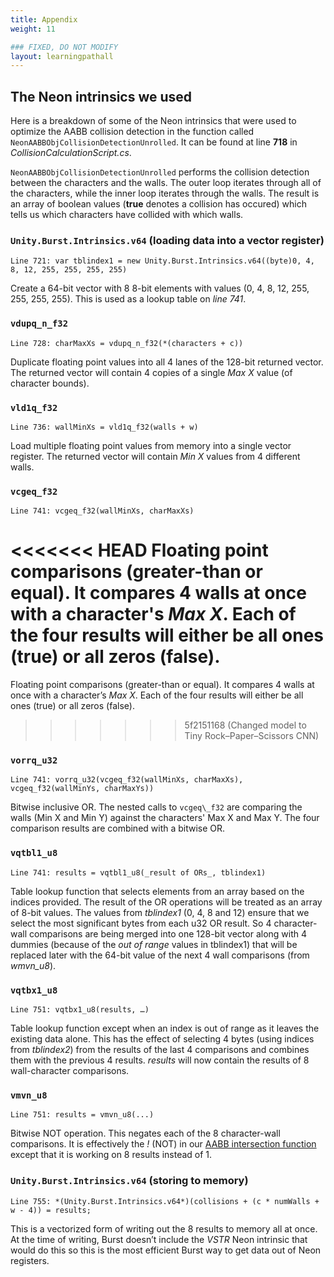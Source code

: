 ```yaml
---
title: Appendix
weight: 11

### FIXED, DO NOT MODIFY
layout: learningpathall
---
```

## The Neon intrinsics we used
Here is a breakdown of some of the Neon intrinsics that were used to optimize the AABB collision detection in the function called `NeonAABBObjCollisionDetectionUnrolled`. It can be found at line **718** in _CollisionCalculationScript.cs_.

`NeonAABBObjCollisionDetectionUnrolled` performs the collision detection between the characters and the walls. The outer loop iterates through all of the characters, while the inner loop iterates through the walls. The result is an array of boolean values (**true** denotes a collision has occured) which tells us which characters have collided with which walls.

### `Unity.Burst.Intrinsics.v64` (loading data into a vector register)
```
Line 721: var tblindex1 = new Unity.Burst.Intrinsics.v64((byte)0, 4, 8, 12, 255, 255, 255, 255)
```
Create a 64-bit vector with 8 8-bit elements with values (0, 4, 8, 12, 255, 255, 255, 255). This is used as a lookup table on _line 741_.

### `vdupq_n_f32`
```
Line 728: charMaxXs = vdupq_n_f32(*(characters + c))
```
Duplicate floating point values into all 4 lanes of the 128-bit returned vector. The returned vector will contain 4 copies of a single _Max X_ value (of character bounds).

### `vld1q_f32`
```
Line 736: wallMinXs = vld1q_f32(walls + w)
```
Load multiple floating point values from memory into a single vector register. The returned vector will contain _Min X_ values from 4 different walls.

### `vcgeq_f32`
```
Line 741: vcgeq_f32(wallMinXs, charMaxXs)
```
<<<<<<< HEAD
Floating point comparisons (greater-than or equal). It compares 4 walls at once with a character's _Max X_. Each of the four results will either be all ones (true) or all zeros (false).
=======
Floating point comparisons (greater-than or equal). It compares 4 walls at once with a character’s _Max X_. Each of the four results will either be all ones (true) or all zeros (false).
>>>>>>> 5f2151168 (Changed model to Tiny Rock–Paper–Scissors CNN)

### `vorrq_u32`
```
Line 741: vorrq_u32(vcgeq_f32(wallMinXs, charMaxXs), vcgeq_f32(wallMinYs, charMaxYs))
```
Bitwise inclusive OR. The nested calls to `vcgeq\_f32` are comparing the walls (Min X and Min Y) against the characters' Max X and Max Y. The four comparison results are combined with a bitwise OR. 

### `vqtbl1_u8`
```
Line 741: results = vqtbl1_u8(_result of ORs_, tblindex1)
```
Table lookup function that selects elements from an array based on the indices provided. The result of the OR operations will be treated as an array of 8-bit values. The values from _tblindex1_ (0, 4, 8 and 12) ensure that we select the most significant bytes from each u32 OR result. So 4 character-wall comparisons are being merged into one 128-bit vector along with 4 dummies (because of the _out of range_ values in tblindex1) that will be replaced later with the 64-bit value of the next 4 wall comparisons (from _wmvn_u8_).

### `vqtbx1_u8`
```
Line 751: vqtbx1_u8(results, …)
```
Table lookup function except when an index is out of range as it leaves the existing data alone. This has the effect of selecting 4 bytes (using indices from _tblindex2_) from the results of the last 4 comparisons and combines them with the previous 4 results. _results_ will now contain the results of 8 wall-character comparisons.

### `vmvn_u8`
```
Line 751: results = vmvn_u8(...)
```
Bitwise NOT operation. This negates each of the 8 character-wall comparisons. It is effectively the _!_ (NOT) in our [AABB intersection function](/learning-paths/mobile-graphics-and-gaming/using-neon-intrinsics-to-optimize-unity-on-android/5-the-optimizations#the-aabb-intersection-function) except that it is working on 8 results instead of 1.

### `Unity.Burst.Intrinsics.v64` (storing to memory)
```
Line 755: *(Unity.Burst.Intrinsics.v64*)(collisions + (c * numWalls + w - 4)) = results;
```
This is a vectorized form of writing out the 8 results to memory all at once. At the time of writing, Burst doesn’t include the _VSTR_ Neon intrinsic that would do this so this is the most efficient Burst way to get data out of Neon registers.
